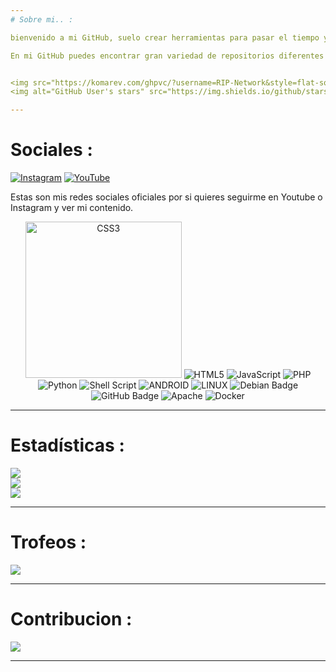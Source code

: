 ```yaml
---
# Sobre mi.. : 

bienvenido a mi GitHub, suelo crear herramientas para pasar el tiempo y que la gente las pueda usar para su gusto. mayormente suelo crear herramientas automatizadas para poder ayudar a la gente a facilitar sus tareas.

En mi GitHub puedes encontrar gran variedad de repositorios diferentes y funcionales para que puedas usarlos, no me hago responsable del mal uso que se le pueda llegar a dar a alguna herramienta.


<img src="https://komarev.com/ghpvc/?username=RIP-Network&style=flat-square&color=blue"> 
<img alt="GitHub User's stars" src="https://img.shields.io/github/stars/DarkHater01?style=social">

---
```


# Sociales :

[![Instagram](https://img.shields.io/badge/Instagram-%23E4405F.svg?logo=Instagram&logoColor=white)](https://instagram.com/k4l1_l1nux) 
[![YouTube](https://img.shields.io/badge/YouTube-%23FF0000.svg?logo=YouTube&logoColor=white)](https://youtube.com/@cyber_dark_hater)

Estas son mis redes sociales oficiales por si quieres seguirme en Youtube o Instagram y ver mi contenido.

<p align="center"> <img width="250px" src="https://github.com/DarkHater01/DarkHater01/blob/main> </p>

---

![CSS3](https://img.shields.io/badge/css3-%231572B6.svg?style=for-the-badge&logo=css3&logoColor=white) 
![HTML5](https://img.shields.io/badge/html5-%23E34F26.svg?style=for-the-badge&logo=html5&logoColor=white) ![JavaScript](https://img.shields.io/badge/javascript-%23323330.svg?style=for-the-badge&logo=javascript&logoColor=%23F7DF1E) 
![PHP](https://img.shields.io/badge/php-%23777BB4.svg?style=for-the-badge&logo=php&logoColor=white) 
![Python](https://img.shields.io/badge/python-3670A0?style=for-the-badge&logo=python&logoColor=ffdd54) 
![Shell Script](https://img.shields.io/badge/shell_script-%23121011.svg?style=for-the-badge&logo=gnu-bash&logoColor=white) 
![ANDROID](https://img.shields.io/badge/android-%2320232a.svg?style=for-the-badge&logo=android&logoColor=%a4c639) 
![LINUX](https://img.shields.io/badge/Linux-FCC624?style=for-the-badge&logo=linux&logoColor=black)
![Debian Badge](https://img.shields.io/badge/Debian-A81D33?logo=debian&logoColor=fff&style=for-the-badge)
![GitHub Badge](https://img.shields.io/badge/GitHub-181717?logo=github&logoColor=fff&style=for-the-badge)
![Apache](https://img.shields.io/badge/apache-%23D42029.svg?style=for-the-badge&logo=apache&logoColor=white)
![Docker](https://img.shields.io/badge/docker-%230db7ed.svg?style=for-the-badge&logo=docker&logoColor=white)

---

# Estadísticas :

![](https://github-readme-stats.vercel.app/api?username=DarkHater01&theme=dark&hide_border=false&include_all_commits=true&count_private=true)<br/>
![](https://github-readme-streak-stats.herokuapp.com/?user=DarkHater01&theme=dark&hide_border=false)<br/>
![](https://github-readme-stats.vercel.app/api/top-langs/?username=DarkHater01&theme=dark&hide_border=false&include_all_commits=true&count_private=true&layout=compact)

---

# Trofeos :

![](https://github-profile-trophy.vercel.app/?username=DarkHater01&theme=dark_dimmed&no-frame=false&no-bg=false&margin-w=4)

---

# Contribucion :

![](https://github-contributor-stats.vercel.app/api?username=DarkHater01&limit=5&theme=dark&combine_all_yearly_contributions=true)

---
